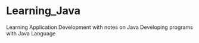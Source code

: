 # Learning_Java

Learning Application Development with notes on Java
    Developing programs with Java Language
